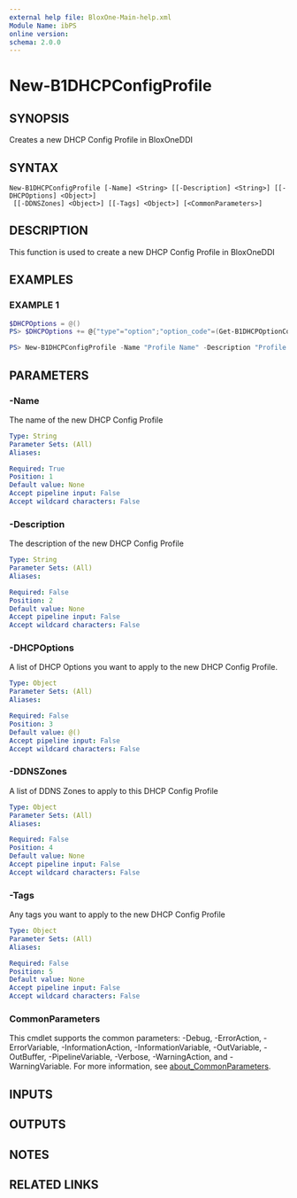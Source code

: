 ```yaml
---
external help file: BloxOne-Main-help.xml
Module Name: ibPS
online version:
schema: 2.0.0
---
```


# New-B1DHCPConfigProfile

## SYNOPSIS
Creates a new DHCP Config Profile in BloxOneDDI

## SYNTAX

```
New-B1DHCPConfigProfile [-Name] <String> [[-Description] <String>] [[-DHCPOptions] <Object>]
 [[-DDNSZones] <Object>] [[-Tags] <Object>] [<CommonParameters>]
```

## DESCRIPTION
This function is used to create a new DHCP Config Profile in BloxOneDDI

## EXAMPLES

### EXAMPLE 1
```powershell
$DHCPOptions = @()
PS> $DHCPOptions += @{"type"="option";"option_code"=(Get-B1DHCPOptionCode -Name "routers").id;"option_value"="10.10.100.1";}

PS> New-B1DHCPConfigProfile -Name "Profile Name" -Description "Profile Description" -DHCPOptions $DHCPOptions -DDNSZones "prod.mydomain.corp","100.10.in-addr.arpa"
```

## PARAMETERS

### -Name
The name of the new DHCP Config Profile

```yaml
Type: String
Parameter Sets: (All)
Aliases:

Required: True
Position: 1
Default value: None
Accept pipeline input: False
Accept wildcard characters: False
```

### -Description
The description of the new DHCP Config Profile

```yaml
Type: String
Parameter Sets: (All)
Aliases:

Required: False
Position: 2
Default value: None
Accept pipeline input: False
Accept wildcard characters: False
```

### -DHCPOptions
A list of DHCP Options you want to apply to the new DHCP Config Profile.

```yaml
Type: Object
Parameter Sets: (All)
Aliases:

Required: False
Position: 3
Default value: @()
Accept pipeline input: False
Accept wildcard characters: False
```

### -DDNSZones
A list of DDNS Zones to apply to this DHCP Config Profile

```yaml
Type: Object
Parameter Sets: (All)
Aliases:

Required: False
Position: 4
Default value: None
Accept pipeline input: False
Accept wildcard characters: False
```

### -Tags
Any tags you want to apply to the new DHCP Config Profile

```yaml
Type: Object
Parameter Sets: (All)
Aliases:

Required: False
Position: 5
Default value: None
Accept pipeline input: False
Accept wildcard characters: False
```

### CommonParameters
This cmdlet supports the common parameters: -Debug, -ErrorAction, -ErrorVariable, -InformationAction, -InformationVariable, -OutVariable, -OutBuffer, -PipelineVariable, -Verbose, -WarningAction, and -WarningVariable. For more information, see [about_CommonParameters](http://go.microsoft.com/fwlink/?LinkID=113216).

## INPUTS

## OUTPUTS

## NOTES

## RELATED LINKS
